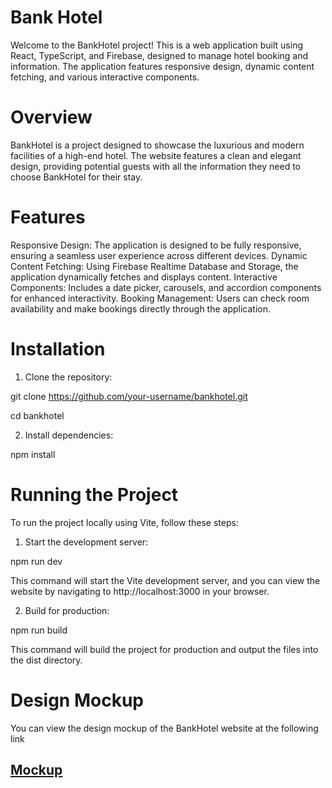 # Bank Hotel

Welcome to the BankHotel project! This is a web application built using React, TypeScript, and Firebase, designed to manage hotel booking and information. The application features responsive design, dynamic content fetching, and various interactive components.

# Overview
BankHotel is a project designed to showcase the luxurious and modern facilities of a high-end hotel. The website features a clean and elegant design, providing potential guests with all the information they need to choose BankHotel for their stay.

# Features
Responsive Design: The application is designed to be fully responsive, ensuring a seamless user experience across different devices.
Dynamic Content Fetching: Using Firebase Realtime Database and Storage, the application dynamically fetches and displays content.
Interactive Components: Includes a date picker, carousels, and accordion components for enhanced interactivity.
Booking Management: Users can check room availability and make bookings directly through the application.

# Installation
1. Clone the repository:

git clone https://github.com/your-username/bankhotel.git

cd bankhotel

2. Install dependencies:

npm install

# Running the Project
To run the project locally using Vite, follow these steps:

1. Start the development server:

npm run dev

This command will start the Vite development server, and you can view the website by navigating to http://localhost:3000 in your browser.

2. Build for production:

npm run build

This command will build the project for production and output the files into the dist directory.

# Design Mockup
You can view the design mockup of the BankHotel website at the following link
## [Mockup](https://www.figma.com/design/P8030s2PTv0ZwOmtCKwose/BankHotel-Free-UI-Kit-(Community)?node-id=28-1632&m=dev)